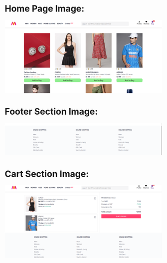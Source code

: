 <h1>Home Page Image:</h1>
<img src="./homePage.png">

<h1>Footer Section Image:</h1>
<img src="./footerpage.png">

<h1>Cart Section Image:</h1>
<img src="./cartPage.png">
